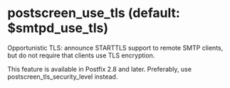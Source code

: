 # postscreen_use_tls (default: $smtpd_use_tls)
 Opportunistic TLS: announce STARTTLS support to remote SMTP clients,
but do not require that clients use TLS encryption. 


 This feature is available in Postfix 2.8 and later.
Preferably, use postscreen\_tls\_security\_level instead. 



